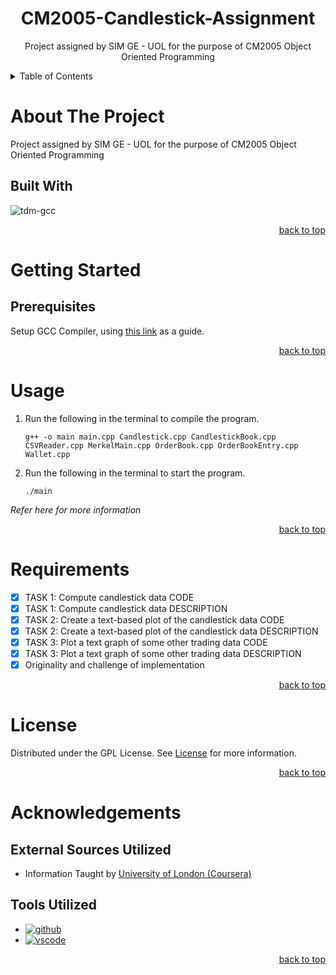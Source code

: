 <!-- To easily change the links embedded, replace all `https://github.com/Zolice/CM2005-Candlestick-Assignment` with your GitHub Repository -->
<!-- Change the names and content inside this document before committing. -->


<div id="top" align="center">

  <h1 align="center">CM2005-Candlestick-Assignment</h1>

  <p align="center">
    Project assigned by SIM GE - UOL for the purpose of CM2005 Object Oriented Programming
  </p>
</div>

<!-- TABLE OF CONTENTS -->
<details>
  <summary>Table of Contents</summary>
  <ol>
    <li>
      <a href="#about-the-project">About The Project</a>
      <ul>
        <li><a href="#built-with">Built With</a></li>
      </ul>
    </li>
    <li>
      <a href="#getting-started">Getting Started</a>
      <ul>
        <li><a href="#prerequisites">Prerequisites</a></li>
      </ul>
    </li>
    <li><a href="#usage">Usage</a></li>
    <li><a href="#requirements">Requirements</a></li>
    <li><a href="#license">License</a></li>
    <li><a href="#acknowledgments">Acknowledgments</a></li>
  </ol>
</details>

# About The Project
Project assigned by SIM GE - UOL for the purpose of CM2005 Object Oriented Programming

## Built With
![tdm-gcc](https://img.shields.io/badge/tdmgcc-FFFFFF?style=for-the-badge&logo=tdmgcc&logoColor=000000)

<p align="right"><a href="#top">back to top</a></p>

# Getting Started
## Prerequisites
Setup GCC Compiler, using [this link](https://github.com/danielpinto8zz6/c-cpp-compile-run/blob/HEAD/docs/COMPILER_SETUP.md) as a guide.

<p align="right"><a href="#top">back to top</a></p>

# Usage
1. Run the following in the terminal to compile the program.
   ```
   g++ -o main main.cpp Candlestick.cpp CandlestickBook.cpp CSVReader.cpp MerkelMain.cpp OrderBook.cpp OrderBookEntry.cpp Wallet.cpp
   ```
2. Run the following in the terminal to start the program. 
   ```
   ./main
   ```

_Refer here for more information_

<p align="right"><a href="#top">back to top</a></p>

# Requirements
- [x] TASK 1: Compute candlestick data CODE
- [x] TASK 1: Compute candlestick data DESCRIPTION
- [x] TASK 2: Create a text-based plot of the candlestick data CODE
- [x] TASK 2: Create a text-based plot of the candlestick data DESCRIPTION 
- [x] TASK 3: Plot a text graph of some other trading data CODE
- [x] TASK 3: Plot a text graph of some other trading data DESCRIPTION 
- [x] Originality and challenge of implementation

<p align="right"><a href="#top">back to top</a></p>

# License
Distributed under the GPL License. See <a href="https://github.com/Zolice/CM2005-Candlestick-Assignment/LICENSE">License</a> for more information.

<p align="right"><a href="#top">back to top</a></p>

# Acknowledgements

## External Sources Utilized
- Information Taught by [University of London (Coursera)](https://www.london.ac.uk/)

## Tools Utilized
- <a href="https://github.com/"><img src="https://img.shields.io/badge/GitHub-black?style=for-the-badge&logo=github&logoColor=white" alt="github"></a>
- <a href="https://code.visualstudio.com/"><img src="https://img.shields.io/badge/Visual Studio Code-218bd3?style=for-the-badge&logo=visualstudio&logoColor=white" alt="vscode"></a>

<p align="right"><a href="#top">back to top</a></p>
